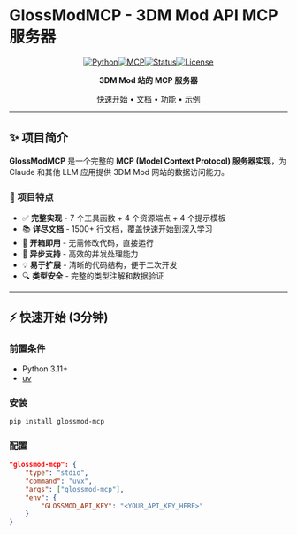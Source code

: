 # GlossModMCP - 3DM Mod API MCP 服务器

<div align="center">

[![Python](https://img.shields.io/badge/Python-3.11+-blue.svg)](https://www.python.org/)[![MCP](https://img.shields.io/badge/MCP-1.18+-green.svg)](https://modelcontextprotocol.io)[![Status](https://img.shields.io/badge/Status-✅%20Production%20Ready-brightgreen.svg)](#)[![License](https://img.shields.io/badge/License-MIT-blue.svg)](#)

**3DM Mod 站的  MCP 服务器**

[快速开始](#-快速开始) • [文档](#-文档导航) • [功能](#-核心功能) • [示例](#-使用示例)

</div>

---

## ✨ 项目简介

**GlossModMCP** 是一个完整的 **MCP (Model Context Protocol) 服务器实现**，为 Claude 和其他 LLM 应用提供 3DM Mod 网站的数据访问能力。

### 🎯 项目特点

- ✅ **完整实现** - 7 个工具函数 + 4 个资源端点 + 4 个提示模板
- 📚 **详尽文档** - 1500+ 行文档，覆盖快速开始到深入学习
- 🚀 **开箱即用** - 无需修改代码，直接运行
- 🔄 **异步支持** - 高效的并发处理能力
- 💡 **易于扩展** - 清晰的代码结构，便于二次开发
- 🔍 **类型安全** - 完整的类型注解和数据验证

---

## ⚡ 快速开始 (3分钟)

### 前置条件
- Python 3.11+
- [uv](https://github.com/astral-sh/uv) 

### 安装
```bash
pip install glossmod-mcp
```

### 配置

```json
"glossmod-mcp": {
    "type": "stdio",
    "command": "uvx",
    "args": ["glossmod-mcp"],
    "env": {
        "GLOSSMOD_API_KEY": "<YOUR_API_KEY_HERE>"
    }
}

```

